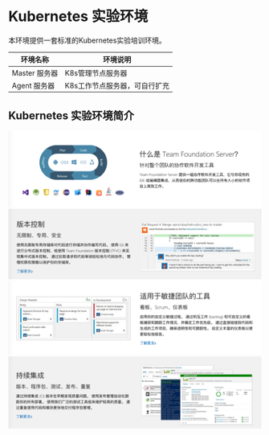 # Kubernetes 实验环境

本环境提供一套标准的Kubernetes实验培训环境。

| 环境名称  | 环境说明  |
| ------------ | ------------ |
| Master 服务器  | K8s管理节点服务器  |
| Agent 服务器  | K8s工作节点服务器，可自行扩充  |

## Kubernetes 实验环境简介

![](https://raw.githubusercontent.com/lean-soft/labs-templates/master/ls114-tfs-labs-vm/labs/images/image1.png)
![](https://raw.githubusercontent.com/lean-soft/labs-templates/master/ls114-tfs-labs-vm/labs/images/image2.png)
![](https://raw.githubusercontent.com/lean-soft/labs-templates/master/ls114-tfs-labs-vm/labs/images/image3.png)
![](https://raw.githubusercontent.com/lean-soft/labs-templates/master/ls114-tfs-labs-vm/labs/images/image4.png)
